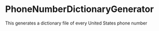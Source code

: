 # PhoneNumberDictionaryGenerator
This generates a dictionary file of every United States phone number
